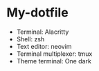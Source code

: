 # My-dotfile

- Terminal: Alacritty
- Shell: zsh
- Text editor: neovim
- Terminal multiplexer: tmux
- Theme terminal: One dark

